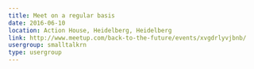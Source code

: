 ```yaml
---
title: Meet on a regular basis
date: 2016-06-10
location: Action House, Heidelberg, Heidelberg
link: http://www.meetup.com/back-to-the-future/events/xvgdrlyvjbnb/
usergroup: smalltalkrn
type: usergroup
---
```

